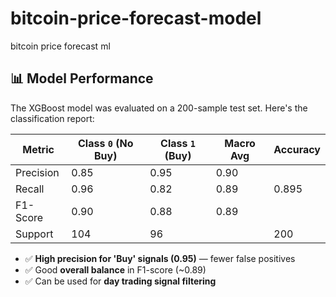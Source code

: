 # bitcoin-price-forecast-model
bitcoin price forecast ml



## 📊 Model Performance

The XGBoost model was evaluated on a 200-sample test set. Here's the classification report:

| Metric     | Class `0` (No Buy) | Class `1` (Buy) | Macro Avg | Accuracy |
|------------|-------------------|-----------------|-----------|----------|
| Precision  | 0.85              | 0.95            | 0.90      |          |
| Recall     | 0.96              | 0.82            | 0.89      |   0.895  |
| F1-Score   | 0.90              | 0.88            | 0.89      |          |
| Support    | 104               | 96              |           |   200    |

- ✅ **High precision for 'Buy' signals (0.95)** — fewer false positives
- ✅ Good **overall balance** in F1-score (~0.89)
- ✅ Can be used for **day trading signal filtering**
